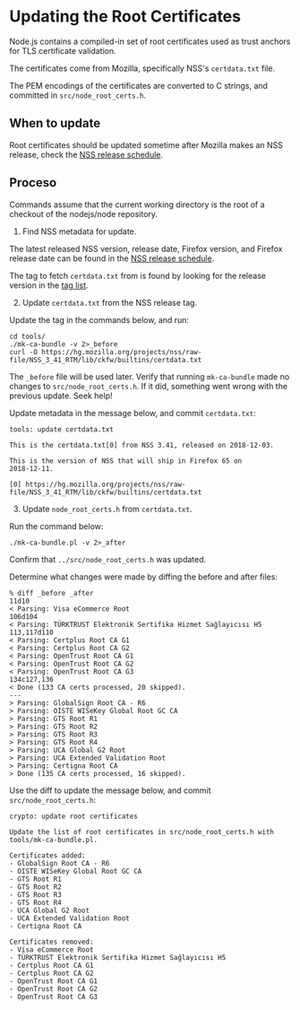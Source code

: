 # Updating the Root Certificates

Node.js contains a compiled-in set of root certificates used as trust anchors for TLS certificate validation.

The certificates come from Mozilla, specifically NSS's `certdata.txt` file.

The PEM encodings of the certificates are converted to C strings, and committed in `src/node_root_certs.h`.

## When to update

Root certificates should be updated sometime after Mozilla makes an NSS release, check the [NSS release schedule](https://wiki.mozilla.org/NSS:Release_Versions).

## Proceso

Commands assume that the current working directory is the root of a checkout of the nodejs/node repository.

1. Find NSS metadata for update.

The latest released NSS version, release date, Firefox version, and Firefox release date can be found in the [NSS release schedule](https://wiki.mozilla.org/NSS:Release_Versions).

The tag to fetch `certdata.txt` from is found by looking for the release version in the [tag list](https://hg.mozilla.org/projects/nss/tags).

2. Update `certdata.txt` from the NSS release tag.

Update the tag in the commands below, and run:
```shell
cd tools/
./mk-ca-bundle -v 2>_before
curl -O https://hg.mozilla.org/projects/nss/raw-file/NSS_3_41_RTM/lib/ckfw/builtins/certdata.txt
```

The `_before` file will be used later. Verify that running `mk-ca-bundle` made no changes to `src/node_root_certs.h`. If it did, something went wrong with the previous update. Seek help!

Update metadata in the message below, and commit `certdata.txt`:

```text
tools: update certdata.txt

This is the certdata.txt[0] from NSS 3.41, released on 2018-12-03.

This is the version of NSS that will ship in Firefox 65 on
2018-12-11.

[0] https://hg.mozilla.org/projects/nss/raw-file/NSS_3_41_RTM/lib/ckfw/builtins/certdata.txt
```

3. Update `node_root_certs.h` from `certdata.txt`.

Run the command below:

```shell
./mk-ca-bundle.pl -v 2>_after
```

Confirm that `../src/node_root_certs.h` was updated.

Determine what changes were made by diffing the before and after files:
```shell
% diff _before _after
11d10
< Parsing: Visa eCommerce Root
106d104
< Parsing: TÜRKTRUST Elektronik Sertifika Hizmet Sağlayıcısı H5
113,117d110
< Parsing: Certplus Root CA G1
< Parsing: Certplus Root CA G2
< Parsing: OpenTrust Root CA G1
< Parsing: OpenTrust Root CA G2
< Parsing: OpenTrust Root CA G3
134c127,136
< Done (133 CA certs processed, 20 skipped).
---
> Parsing: GlobalSign Root CA - R6
> Parsing: OISTE WISeKey Global Root GC CA
> Parsing: GTS Root R1
> Parsing: GTS Root R2
> Parsing: GTS Root R3
> Parsing: GTS Root R4
> Parsing: UCA Global G2 Root
> Parsing: UCA Extended Validation Root
> Parsing: Certigna Root CA
> Done (135 CA certs processed, 16 skipped).
```

Use the diff to update the message below, and commit `src/node_root_certs.h`:
```text
crypto: update root certificates

Update the list of root certificates in src/node_root_certs.h with
tools/mk-ca-bundle.pl.

Certificates added:
- GlobalSign Root CA - R6
- OISTE WISeKey Global Root GC CA
- GTS Root R1
- GTS Root R2
- GTS Root R3
- GTS Root R4
- UCA Global G2 Root
- UCA Extended Validation Root
- Certigna Root CA

Certificates removed:
- Visa eCommerce Root
- TÜRKTRUST Elektronik Sertifika Hizmet Sağlayıcısı H5
- Certplus Root CA G1
- Certplus Root CA G2
- OpenTrust Root CA G1
- OpenTrust Root CA G2
- OpenTrust Root CA G3
```
